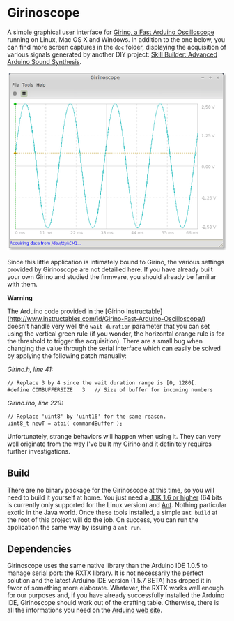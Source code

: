 Girinoscope
===========

A simple graphical user interface for
[Girino, a Fast Arduino Oscilloscope](http://www.instructables.com/id/Girino-Fast-Arduino-Oscilloscope/)
running on Linux, Mac OS X and Windows.
In addition to the one below, you can find more screen captures in the `doc` folder,
displaying the acquisition of various signals generated by another DIY project:
[Skill Builder: Advanced Arduino Sound Synthesis](http://makezine.com/projects/make-35/advanced-arduino-sound-synthesis/).

![Screen capture of a sine signal acquisition](doc/sine_20kHz_a.png "Acquiring sine signal")

Since this little application is intimately bound to Girino,
the various settings provided by Girinoscope are not detailled here.
If you have already built your own Girino and studied the firmware,
you should already be familiar with them.

**Warning**

The Arduino code provided in the [Girino Instructable]
(http://www.instructables.com/id/Girino-Fast-Arduino-Oscilloscope/)
doesn't handle very well the `wait duration` parameter that you can set using the vertical green rule
(if you wonder, the horizontal orange rule is for the threshold to trigger the acquisition).
There are a small bug when changing the value through the serial interface
which can easily be solved by applying the following patch manually:

*Girino.h, line 41:*

    // Replace 3 by 4 since the wait duration range is [0, 1280[.
    #define COMBUFFERSIZE   3   // Size of buffer for incoming numbers

*Girino.ino, line 229:*

    // Replace 'uint8' by 'uint16' for the same reason.
    uint8_t newT = atoi( commandBuffer );

Unfortunately, strange behaviors will happen when using it.
They can very well originate from the way I've built my Girino
and it definitely requires further investigations.

Build
-----

There are no binary package for the Girinoscope at this time, so you will need to build it yourself at home.
You just need a [JDK 1.6 or higher](http://www.oracle.com/technetwork/java/javase/downloads/index.html)
(64 bits is currently only supported for the Linux version)
and [Ant](http://ant.apache.org/bindownload.cgi).
Nothing particular exotic in the Java world.
Once these tools installed, a simple `ant build` at the root of this project will do the job.
On success, you can run the application the same way by issuing a `ant run`.

Dependencies
------------

Girinoscope uses the same native library than the Arduino IDE 1.0.5 to manage serial port: the RXTX library.
It is not necessarily the perfect solution
and the latest Arduino IDE version (1.5.7 BETA) has droped it in favor of something more elaborate.
Whatever, the RXTX works well enough for our purposes and, if you have already successfully installed the Arduino IDE,
Girinoscope should work out of the crafting table.
Otherwise, there is all the informations you need on the [Arduino web site](http://arduino.cc/en/Guide/HomePage).
